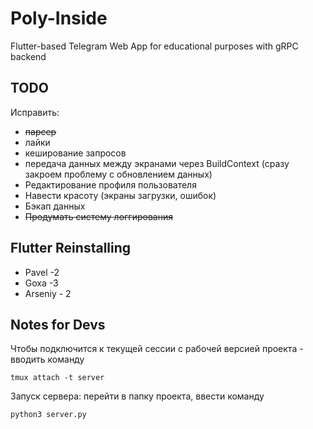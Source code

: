 # Poly-Inside
Flutter-based Telegram Web App for educational purposes with gRPC backend

## TODO
Исправить:
- ~~парсер~~
- лайки
- кеширование запросов
- передача данных между экранами через BuildContext (сразу закроем проблему с обновлением данных)
- Редактирование профиля пользователя
- Навести красоту (экраны загрузки, ошибок)
- Бэкап данных
- ~~Продумать систему логгирования~~

## Flutter Reinstalling
- Pavel -2
- Goxa -3
- Arseniy - 2

## Notes for Devs
Чтобы подключится к текущей сессии с рабочей версией проекта - вводить команду
```
tmux attach -t server
```
Запуск сервера: перейти в папку проекта, ввести команду
```
python3 server.py
```

